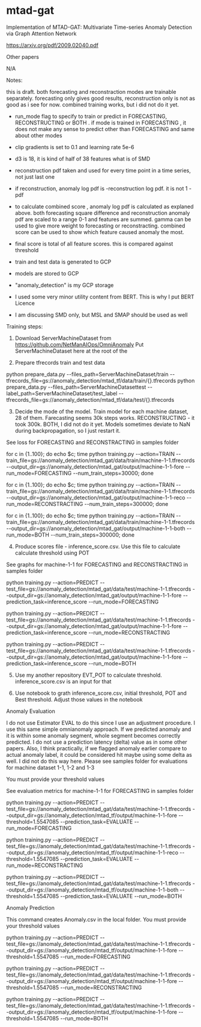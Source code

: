# mtad-gat
Implementation of MTAD-GAT: Multivariate Time-series Anomaly Detection via Graph Attention Network

https://arxiv.org/pdf/2009.02040.pdf

Other papers

N/A

Notes:

this is draft. both forecasting and reconstraction modes are trainable separately. forecasting only gives good results, reconstruction only is not as good as i see for now. combined training works, but i did not do it yet.

- run_mode flag to specify to train or predict in FORECASTING, RECONSTRUCTING or BOTH . if mode is trained in FORECASTING , it does not make any sense to predict other than FORECASTING and same about other modes

- clip gradients is set to 0.1 and learning rate 5e-6

- d3 is 18, it is kind of half of 38 features what is of SMD

- reconstruction pdf taken and used for every time point in a time series, not just last one

- if reconstruction, anomaly log pdf is -reconstruction log pdf. it is not 1 - pdf

- to calculate combined score , anomaly log pdf is calculated as explaned above. both forecasting  square difference and reconstruction anomaly pdf are scaled to a range 0-1 and features are summed. gamma can be used to give more weight to forecasting or reconstracting. combined score can be used to show which feature caused anomaly the most. 

- final score is total of all feature scores. this is compared against threshold

- train and test data is generated to GCP

- models are stored to GCP

- "anomaly_detection" is my GCP storage

- I used some very minor utility content from BERT. This is why I put BERT Licence

- I am discussing SMD only, but MSL and SMAP should be used as well


Training steps:

1. Download ServerMachineDataset from https://github.com/NetManAIOps/OmniAnomaly
Put ServerMachineDataset here at the root of the 

2. Prepare tfrecords train and test data

python prepare_data.py --files_path=ServerMachineDataset/train --tfrecords_file=gs://anomaly_detection/mtad_tf/data/train/{}.tfrecords
python prepare_data.py --files_path=ServerMachineDatasettest --label_path=ServerMachineDataset/test_label --tfrecords_file=gs://anomaly_detection/mtad_tf/data/test/{}.tfrecords

3. Decide the mode of the model. Train model for each machine dataset, 28 of them. Farecasting seems 30k steps works. RECONSTRUCTING - it took 300k. BOTH, I did not do it yet. Models sometimes deviate to NaN during backpropagation, so I just restart it.

See loss for FORECASTING and RECONSTRACTING in samples folder

for c in {1..100}; do echo $c; time python training.py --action=TRAIN --train_file=gs://anomaly_detection/mtad_gat/data/train/machine-1-1.tfrecords --output_dir=gs://anomaly_detection/mtad_gat/output/machine-1-1-fore --run_mode=FORECASTING --num_train_steps=30000; done

for c in {1..100}; do echo $c; time python training.py --action=TRAIN --train_file=gs://anomaly_detection/mtad_gat/data/train/machine-1-1.tfrecords --output_dir=gs://anomaly_detection/mtad_gat/output/machine-1-1-reco --run_mode=RECONSTRACTING --num_train_steps=300000; done

for c in {1..100}; do echo $c; time python training.py --action=TRAIN --train_file=gs://anomaly_detection/mtad_gat/data/train/machine-1-1.tfrecords --output_dir=gs://anomaly_detection/mtad_gat/output/machine-1-1-both --run_mode=BOTH --num_train_steps=300000; done

4. Produce scores file - inference_score.csv. Use this file to calculate calculate threshold using POT

See graphs for machine-1-1 for FORECASTING and RECONSTRACTING in samples folder

python training.py --action=PREDICT --test_file=gs://anomaly_detection/mtad_gat/data/test/machine-1-1.tfrecords --output_dir=gs://anomaly_detection/mtad_gat/output/machine-1-1-fore --prediction_task=inference_score --run_mode=FORECASTING

python training.py --action=PREDICT --test_file=gs://anomaly_detection/mtad_gat/data/test/machine-1-1.tfrecords --output_dir=gs://anomaly_detection/mtad_gat/output/machine-1-1-fore --prediction_task=inference_score --run_mode=RECONSTRACTING

python training.py --action=PREDICT --test_file=gs://anomaly_detection/mtad_gat/data/test/machine-1-1.tfrecords --output_dir=gs://anomaly_detection/mtad_gat/output/machine-1-1-fore --prediction_task=inference_score --run_mode=BOTH

5. Use my another repository EVT_POT to calculate threshold. inference_score.csv is an input for that

6. Use notebook to grath inference_score.csv, initial threshold, POT and Best threshold. Adjust those values in the notebook


Anomaly Evaluation

I do not use Estimator EVAL to do this since I use an adjustment procedure. I use this same simple omnianomaly approach. If we predicted anomaly and it is within some anomaly segment, whole segment becomes correctly predicted. I do not use a prediction latency (delta) value as in some other papers. Also, I think practically, if we flagged anomaly earlier compare to actual anomaly label, it could be considered hit maybe using some delta as well. I did not do this way here. Please see samples folder for evaluations for machine dataset 1-1, 1-2 and 1-3

You must provide your threshold values

See evaluation metrics for machine-1-1 for FORECASTING in samples folder

python training.py --action=PREDICT --test_file=gs://anomaly_detection/mtad_gat/data/test/machine-1-1.tfrecords --output_dir=gs://anomaly_detection/mtad_tf/output/machine-1-1-fore --threshold=1.5547085 --prediction_task=EVALUATE --run_mode=FORECASTING

python training.py --action=PREDICT --test_file=gs://anomaly_detection/mtad_gat/data/test/machine-1-1.tfrecords --output_dir=gs://anomaly_detection/mtad_tf/output/machine-1-1-reco --threshold=1.5547085 --prediction_task=EVALUATE --run_mode=RECONSTRACTING

python training.py --action=PREDICT --test_file=gs://anomaly_detection/mtad_gat/data/test/machine-1-1.tfrecords --output_dir=gs://anomaly_detection/mtad_tf/output/machine-1-1-both --threshold=1.5547085 --prediction_task=EVALUATE --run_mode=BOTH

Anomaly Prediction

This command creates Anomaly.csv in the local folder. You must provide your threshold values

python training.py --action=PREDICT --test_file=gs://anomaly_detection/mtad_gat/data/test/machine-1-1.tfrecords --output_dir=gs://anomaly_detection/mtad_tf/output/machine-1-1-fore --threshold=1.5547085 --run_mode=FORECASTING

python training.py --action=PREDICT --test_file=gs://anomaly_detection/mtad_gat/data/test/machine-1-1.tfrecords --output_dir=gs://anomaly_detection/mtad_tf/output/machine-1-1-fore --threshold=1.5547085 --run_mode=RECONSTRACTING

python training.py --action=PREDICT --test_file=gs://anomaly_detection/mtad_gat/data/test/machine-1-1.tfrecords --output_dir=gs://anomaly_detection/mtad_tf/output/machine-1-1-fore --threshold=1.5547085 --run_mode=BOTH
